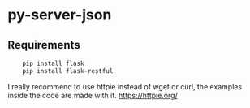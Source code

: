 # py-server-json

## Requirements

```bash
    pip install flask
    pip install flask-restful
```

I really recommend to use httpie instead of wget or curl, the examples inside the code are made with it.
https://httpie.org/
